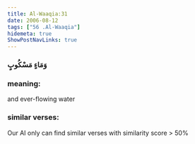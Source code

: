 ```yaml
---
title: Al-Waaqia:31
date: 2006-08-12
tags: ["56 .Al-Waaqia"]
hidemeta: true 
ShowPostNavLinks: true 
---
```

### وَمَاءٍ مَسْكُوبٍ
### meaning: 
and ever-flowing water
### similar verses: 

Our AI only can find similar verses with similarity score > 50% 




